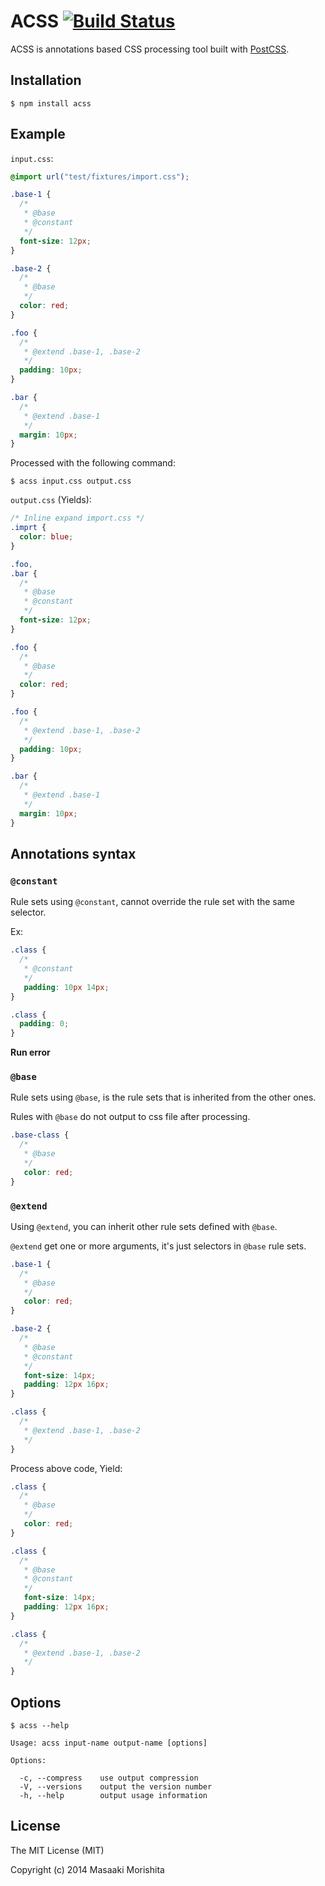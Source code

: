 # ACSS [![Build Status](https://travis-ci.org/morishitter/acss.svg)](https://travis-ci.org/morishitter/acss)

ACSS is annotations based CSS processing tool built with [PostCSS](https://github.com/postcss/postcss).

## Installation

```shell
$ npm install acss
```

## Example

`input.css`:
```css
@import url("test/fixtures/import.css");

.base-1 {
  /*
   * @base
   * @constant
   */
  font-size: 12px;
}

.base-2 {
  /*
   * @base
   */
  color: red;
}

.foo {
  /*
   * @extend .base-1, .base-2
   */
  padding: 10px;
}

.bar {
  /*
   * @extend .base-1
   */
  margin: 10px;
}
```

Processed with the following command:

```
$ acss input.css output.css
```

`output.css` (Yields):

```css
/* Inline expand import.css */
.imprt {
  color: blue;
}

.foo,
.bar {
  /*
   * @base
   * @constant
   */
  font-size: 12px;
}

.foo {
  /*
   * @base
   */
  color: red;
}

.foo {
  /*
   * @extend .base-1, .base-2
   */
  padding: 10px;
}

.bar {
  /*
   * @extend .base-1
   */
  margin: 10px;
}
```

## Annotations syntax

### `@constant`

Rule sets using `@constant`, cannot override the rule set with the same selector.

Ex:

```css
.class {
  /*
   * @constant
   */
   padding: 10px 14px;
}

.class {
  padding: 0;
}
```

**Run error**

### `@base`

Rule sets using `@base`, is the rule sets that is inherited from the other ones.

Rules with `@base` do not output to css file after processing.

```css
.base-class {
  /*
   * @base
   */
   color: red;
}
```

### `@extend`

Using `@extend`, you can inherit other rule sets defined with `@base`.

`@extend` get one or more arguments, it's just selectors in `@base` rule sets.

```css
.base-1 {
  /*
   * @base
   */
   color: red;
}

.base-2 {
  /*
   * @base
   * @constant
   */
   font-size: 14px;
   padding: 12px 16px;
}

.class {
  /*
   * @extend .base-1, .base-2
   */
}
```

Process above code, Yield:

```css
.class {
  /*
   * @base
   */
   color: red;
}

.class {
  /*
   * @base
   * @constant
   */
   font-size: 14px;
   padding: 12px 16px;
}

.class {
  /*
   * @extend .base-1, .base-2
   */
}
```

## Options

```
$ acss --help
```

```
Usage: acss input-name output-name [options]

Options:

  -c, --compress    use output compression
  -V, --versions    output the version number
  -h, --help        output usage information
```

## License

The MIT License (MIT)

Copyright (c) 2014 Masaaki Morishita
